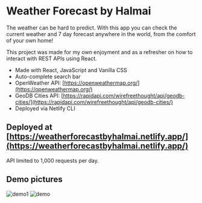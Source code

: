 # Weather Forecast by Halmai

The weather can be hard to predict. With this app you can check the current weather and 7 day forecast anywhere in the world, from the comfort of your own home!

This project was made for my own enjoyment and as a refresher on how to interact with REST APIs using React. 

* Made with React, JavaScript and Vanilla CSS
* Auto-complete search bar
* OpenWeather API: [https://openweathermap.org/](https://openweathermap.org/)
* GeoDB Cities API: [https://rapidapi.com/wirefreethought/api/geodb-cities/](https://rapidapi.com/wirefreethought/api/geodb-cities/)
* Deployed via Netlify CLI

## Deployed at [https://weatherforecastbyhalmai.netlify.app/](https://weatherforecastbyhalmai.netlify.app/)
 API limited to 1,000 requests per day.

## Demo pictures

![demo1](https://user-images.githubusercontent.com/98130939/187566551-de8d37e3-14fe-4d81-9f9e-f9f0821b524f.png)
![demo](https://user-images.githubusercontent.com/98130939/187566651-bea78312-3128-4719-9324-ccd908c75dd4.png)
